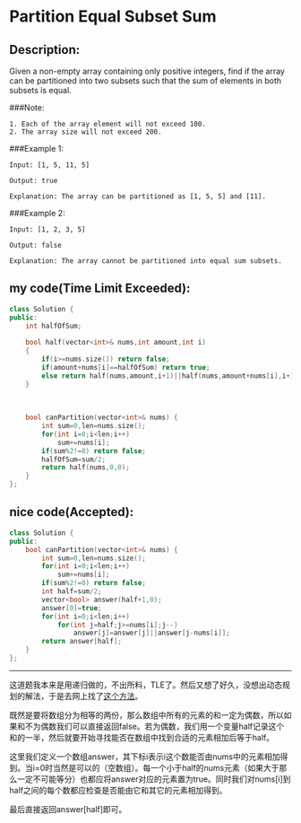 Partition Equal Subset Sum
=============================
Description:
---------------
Given a non-empty array containing only positive integers, find if the array can be partitioned into two subsets such that the sum of elements in both subsets is equal.

###Note:

    1. Each of the array element will not exceed 100.
    2. The array size will not exceed 200.

###Example 1:
```
Input: [1, 5, 11, 5]

Output: true

Explanation: The array can be partitioned as [1, 5, 5] and [11].
```
###Example 2:
```
Input: [1, 2, 3, 5]

Output: false

Explanation: The array cannot be partitioned into equal sum subsets.
```


## my code(Time Limit Exceeded):
```cpp
class Solution {
public:
    int halfOfSum;
    
    bool half(vector<int>& nums,int amount,int i)
    {
        if(i>=nums.size()) return false;
        if(amount+nums[i]==halfOfSum) return true;
        else return half(nums,amount,i+1)||half(nums,amount+nums[i],i+1);
    }
    
    
    
    bool canPartition(vector<int>& nums) {
        int sum=0,len=nums.size();
        for(int i=0;i<len;i++)
            sum+=nums[i];
        if(sum%2!=0) return false;
        halfOfSum=sum/2;
        return half(nums,0,0);
    }
};
```

## nice code(Accepted):
```cpp
class Solution {
public:
    bool canPartition(vector<int>& nums) {
        int sum=0,len=nums.size();
        for(int i=0;i<len;i++)
            sum+=nums[i];
        if(sum%2!=0) return false;
        int half=sum/2;
        vector<bool> answer(half+1,0);
        answer[0]=true;
        for(int i=0;i<len;i++)
            for(int j=half;j>=nums[i];j--)
                answer[j]=answer[j]||answer[j-nums[i]];
        return answer[half];
    }
};
```
******************************
这道题我本来是用递归做的，不出所料，TLE了。然后又想了好久，没想出动态规划的解法，于是去网上找了[这个方法](https://www.cnblogs.com/grandyang/p/5951422.html)。

既然是要将数组分为相等的两份，那么数组中所有的元素的和一定为偶数，所以如果和不为偶数我们可以直接返回false。若为偶数，我们用一个变量half记录这个和的一半，然后就要开始寻找能否在数组中找到合适的元素相加后等于half。    

这里我们定义一个数组answer，其下标i表示i这个数能否由nums中的元素相加得到。当i=0时当然是可以的（空数组）。每一个小于half的nums元素（如果大于那么一定不可能等分）也都应将answer对应的元素置为true。同时我们对nums[i]到half之间的每个数都应检查是否能由它和其它的元素相加得到。

最后直接返回answer[half]即可。   